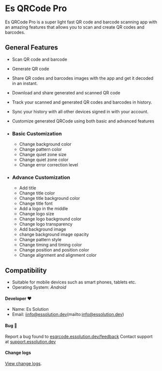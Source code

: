 # Es QRCode Pro
 Es QRCode Pro is a super light fast QR code and barcode scanning app with an amazing features that allows you to scan and create QR codes and barcodes.

## General Features
* Scan QR code and barcode
* Generate QR code
* Share QR codes and barcodes images with the app and get it decoded in an instant.
* Download and share generated and scanned QR code
* Track your scanned and generated QR codes and barcodes in history.
* Sync your history with all other devices signed in with your account.
* Customize generated QRCode using both basic and advanced features
  
 * ### Basic Customization
   * Change background color
   * Change pattern color
   * Change quiet zone size
   * Change quiet zone color
   * Change error correction level

  * ### Advance Customization
     * Add title
     * Change title color
     * Change title background color
     * Change title font
     * Add a logo in the middle
     * Change logo size
     * Change logo background color
     * Change logo transparency
     * Add background image
     * change background image opacity
     * Change pattern style
     * Change timing and timing color
     * Change position and position color
     * Change alignment and alignment color

  ## Compatibility
   * Suitable for mobile devices such as smart phones, tablets etc.
   * Operating System: *Android*

#### Developer ❤
* Name: Es Solution
* Email: iinfo@essolution.dev(mailto:info@essolution.dev)

#### Bug 🐛
Report a bug found to [esqrcode.essolution.dev/feedback](https://esqrcode.essolution.dev/feedback) 
Contact support at [support.essolution.dev](https://support.essolution.dev)

#### Change logs
[View change logs](https://github.com/ElijahSiaw/Es_QrCode/releases/tag/v1.0.2).
